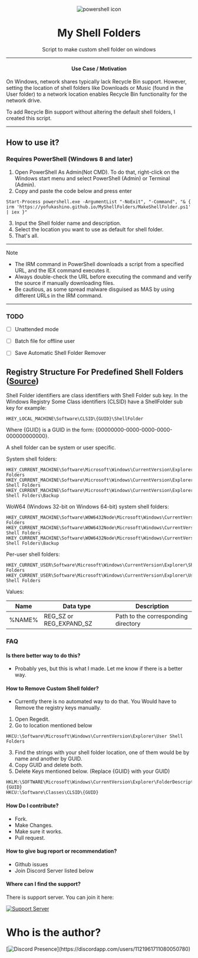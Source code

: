

<p align="center"><img src="https://yofukashino.github.io/MyShellFolders/assets/powershell.webp" alt="powershell icon"></p>

<h1 align="center">My Shell Folders</h1>

<p align="center">Script to make custom shell folder on windows</p>

<hr>
  
<h4 align="center"> Use Case / Motivation </h4>

On Windows, network shares typically lack Recycle Bin support. However, setting the location of shell folders like Downloads or Music (found in the User folder) to a network location enables Recycle Bin functionality for the network drive.

To add Recycle Bin support without altering the default shell folders, I created this script.

<hr>

## How to use it?

### Requires PowerShell (Windows 8 and later) 

1.   Open PowerShell As Admin(Not CMD). To do that, right-click on the Windows start menu and select PowerShell (Admin) or Terminal (Admin).
2.   Copy and paste the code below and press enter  
```
Start-Process powershell.exe -ArgumentList "-NoExit", "-Command", "& { irm 'https://yofukashino.github.io/MyShellFolders/MakeShellFolder.ps1' | iex }"
```
3.   Input the Shell folder name and description.
4.   Select the location you want to use as default for shell folder.
5.   That's all.


---


> [!NOTE]
>
> - The IRM command in PowerShell downloads a script from a specified URL, and the IEX command executes it.
> - Always double-check the URL before executing the command and verify the source if manually downloading files.
> - Be cautious, as some spread malware disguised as MAS by using different URLs in the IRM command.


---
### TODO

- [ ] Unattended mode
- [ ] Batch file for offline user
- [ ] Save Automatic Shell Folder Remover


## Registry Structure For Predefined Shell Folders ([Source](https://github.com/libyal/winreg-kb/blob/main/docs/sources/explorer-keys/Shell-folders.md))

Shell Folder identifiers are class identifiers with Shell Folder sub key. In
the Windows Registry Some Class identifiers (CLSID) have a ShellFolder sub key
for example:

```
HKEY_LOCAL_MACHINE\Software\CLSID\{GUID}\ShellFolder
```

Where {GUID} is a GUID in the form: {00000000-0000-0000-0000-000000000000}.

A shell folder can be system or user specific.

System shell folders:

```
HKEY_CURRENT_MACHINE\Software\Microsoft\Windows\CurrentVersion\Explorer\Shell Folders
HKEY_CURRENT_MACHINE\Software\Microsoft\Windows\CurrentVersion\Explorer\User Shell Folders
HKEY_CURRENT_MACHINE\Software\Microsoft\Windows\CurrentVersion\Explorer\User Shell Folders\Backup
```

WoW64 (Windows 32-bit on Windows 64-bit) system shell folders:

```
HKEY_CURRENT_MACHINE\Software\WOW6432Node\Microsoft\Windows\CurrentVersion\Explorer\Shell Folders
HKEY_CURRENT_MACHINE\Software\WOW6432Node\Microsoft\Windows\CurrentVersion\Explorer\User Shell Folders
HKEY_CURRENT_MACHINE\Software\WOW6432Node\Microsoft\Windows\CurrentVersion\Explorer\User Shell Folders\Backup
```

Per-user shell folders:

```
HKEY_CURRENT_USER\Software\Microsoft\Windows\CurrentVersion\Explorer\Shell Folders
HKEY_CURRENT_USER\Software\Microsoft\Windows\CurrentVersion\Explorer\User Shell Folders
```

Values:

Name | Data type | Description
--- | --- | ---
%NAME% | REG_SZ or REG_EXPAND_SZ | Path to the corresponding directory





### FAQ

#### Is there better way to do this?
- Probably yes, but this is what I made. Let me know if there is a better way.

#### How to Remove Custom Shell folder?

- Currently there is no automated way to do that. You Would have to Remove the registry keys manually.

1.   Open Regedit.
2.   Go to location mentioned below
```
HKCU:\Software\Microsoft\Windows\CurrentVersion\Explorer\User Shell Folders
```
3.   Find the strings with your shell folder location, one of them would be by name and another by GUID. 
4.   Copy GUID and delete both. 
5.   Delete Keys mentioned below. (Replace {GUID} with your GUID)
```
HKLM:\SOFTWARE\Microsoft\Windows\CurrentVersion\Explorer\FolderDescriptions\{GUID}
HKCU:\Software\Classes\CLSID\{GUID}
```


#### How Do I contribute?
- Fork.
- Make Changes.
- Make sure it works.
- Pull request.



#### How to give bug report or recommendation?
- Github issues
- Join Discord Server listed below


#### Where can I find the support?

There is support server. You can join it here:

[![Support Server](https://discordapp.com/api/guilds/919649417005506600/widget.png?style=banner3)](https://discord.gg/SgKSKyh9gY)



# Who is the author?

[![Discord Presence](https://lanyard.cnrad.dev/api/1121961711080050780?hideDiscrim=true&idleMessage=Leave%20the%20kid%20alone...)](https://discordapp.com/users/1121961711080050780)

